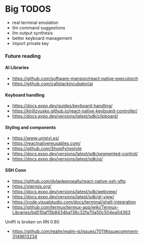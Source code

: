 # Big TODOS

- real terminal emulation
- llm command suggestions
- llm output synthesis
- better keyboard management
- import private key

### Future reading

#### AI Libraries

- https://github.com/software-mansion/react-native-executorch
- https://github.com/callstackincubator/ai

#### Keyboard handling

- https://docs.expo.dev/guides/keyboard-handling/
- https://kirillzyusko.github.io/react-native-keyboard-controller/
- https://docs.expo.dev/versions/latest/sdk/clipboard/

#### Styling and components

- https://www.unistyl.es/
- https://reactnativereusables.com/
- https://github.com/Shopify/restyle
- https://docs.expo.dev/versions/latest/sdk/segmented-control/
- https://docs.expo.dev/versions/latest/sdk/ui/

#### SSH Conn

- https://github.com/dylankenneally/react-native-ssh-sftp
- https://xtermjs.org/
- https://docs.expo.dev/versions/latest/sdk/webview/
- https://docs.expo.dev/versions/latest/sdk/gl-view/
- https://code.visualstudio.com/docs/terminal/shell-integration
- https://github.com/termux/termux-app/wiki/Termux-Libraries/bd010af15b8434ba136c32fa70a50c504ea04363

Uniffi is broken on RN 0.80

- https://github.com/realm/realm-js/issues/7011#issuecomment-3149613234
